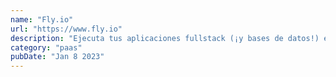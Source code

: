```yaml
---
name: "Fly.io"
url: "https://www.fly.io"
description: "Ejecuta tus aplicaciones fullstack (¡y bases de datos!) en todo el mundo. No se requieren Ops"
category: "paas"
pubDate: "Jan 8 2023"
---
```

